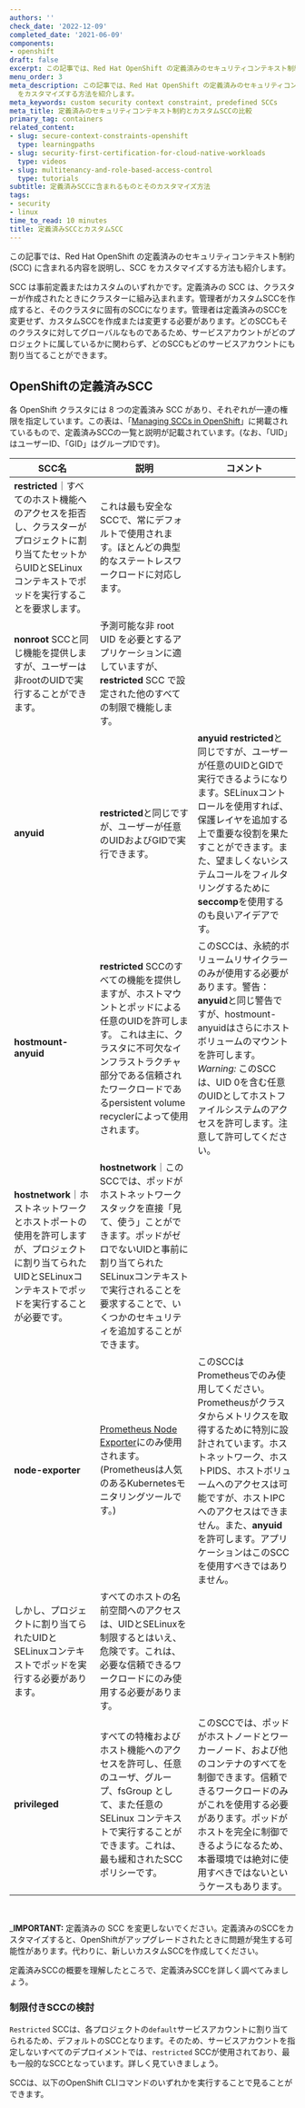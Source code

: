 ```yaml
---
authors: ''
check_date: '2022-12-09'
completed_date: '2021-06-09'
components:
- openshift
draft: false
excerpt: この記事では、Red Hat OpenShift の定義済みのセキュリティコンテキスト制約に含まれるものを説明し、さらに SCC をカスタマイズする方法を紹介します。
menu_order: 3
meta_description: この記事では、Red Hat OpenShift の定義済みのセキュリティコンテキスト制約に含まれるものを説明し、さらに SCC
  をカスタマイズする方法を紹介します。
meta_keywords: custom security context constraint, predefined SCCs
meta_title: 定義済みのセキュリティコンテキスト制約とカスタムSCCの比較
primary_tag: containers
related_content:
- slug: secure-context-constraints-openshift
  type: learningpaths
- slug: security-first-certification-for-cloud-native-workloads
  type: videos
- slug: multitenancy-and-role-based-access-control
  type: tutorials
subtitle: 定義済みSCCに含まれるものとそのカスタマイズ方法
tags:
- security
- linux
time_to_read: 10 minutes
title: 定義済みSCCとカスタムSCC
---
```


この記事では、Red Hat OpenShift の定義済みのセキュリティコンテキスト制約 (SCC) に含まれる内容を説明し、SCC をカスタマイズする方法も紹介します。

SCC は事前定義またはカスタムのいずれかです。定義済みの SCC は、クラスターが作成されたときにクラスターに組み込まれます。管理者がカスタムSCCを作成すると、そのクラスタに固有のSCCになります。管理者は定義済みのSCCを変更せず、カスタムSCCを作成または変更する必要があります。どのSCCもそのクラスタに対してグローバルなものであるため、サービスアカウントがどのプロジェクトに属しているかに関わらず、どのSCCもどのサービスアカウントにも割り当てることができます。

## OpenShiftの定義済みSCC

各 OpenShift クラスタには 8 つの定義済み SCC があり、それぞれが一連の権限を指定しています。この表は、「[Managing SCCs in OpenShift](https://www.openshift.com/blog/managing-sccs-in-openshift)」に掲載されているもので、定義済みSCCの一覧と説明が記載されています。(なお、「UID」はユーザーID、「GID」はグループIDです)。

| **SCC名** | **説明** | **コメント** |
|--------------|-----------------|--------------|
| **restricted**｜すべてのホスト機能へのアクセスを拒否し、クラスターがプロジェクトに割り当てたセットからUIDとSELinuxコンテキストでポッドを実行することを要求します。| これは最も安全なSCCで、常にデフォルトで使用されます。ほとんどの典型的なステートレスワークロードに対応します。|
| **nonroot** SCCと同じ機能を提供しますが、ユーザーは非rootのUIDで実行することができます。| 予測可能な非 root UID を必要とするアプリケーションに適していますが、 **restricted** SCC で設定された他のすべての制限で機能します。|
| **anyuid** | **restricted**と同じですが、ユーザーが任意のUIDおよびGIDで実行できます。| **anyuid** **restricted**と同じですが、ユーザーが任意のUIDとGIDで実行できるようになります。SELinuxコントロールを使用すれば、保護レイヤを追加する上で重要な役割を果たすことができます。また、望ましくないシステムコールをフィルタリングするために**seccomp**を使用するのも良いアイデアです。|
| **hostmount-anyuid** | **restricted** SCCのすべての機能を提供しますが、ホストマウントとポッドによる任意のUIDを許可します。  これは主に、クラスタに不可欠なインフラストラクチャ部分である信頼されたワークロードであるpersistent volume recyclerによって使用されます。| このSCCは、永続的ボリュームリサイクラーのみが使用する必要があります。警告：**anyuid**と同じ警告ですが、hostmount-anyuidはさらにホストボリュームのマウントを許可します。*Warning:* このSCCは、UID 0を含む任意のUIDとしてホストファイルシステムのアクセスを許可します。注意して許可してください。|
| **hostnetwork**｜ホストネットワークとホストポートの使用を許可しますが、プロジェクトに割り当てられたUIDとSELinuxコンテキストでポッドを実行することが必要です。| **hostnetwork**｜このSCCでは、ポッドがホストネットワークスタックを直接「見て、使う」ことができます。ポッドがゼロでないUIDと事前に割り当てられたSELinuxコンテキストで実行されることを要求することで、いくつかのセキュリティを追加することができます。|
| **node-exporter** | [Prometheus Node Exporter](https://prometheus.io/docs/guides/node-exporter/)にのみ使用されます。(Prometheusは人気のあるKubernetesモニタリングツールです。) | このSCCはPrometheusでのみ使用してください。Prometheusがクラスタからメトリクスを取得するために特別に設計されています。ホストネットワーク、ホストPIDS、ホストボリュームへのアクセスは可能ですが、ホストIPCへのアクセスはできません。また、**anyuid**を許可します。アプリケーションはこのSCCを使用すべきではありません。|
| しかし、プロジェクトに割り当てられたUIDとSELinuxコンテキストでポッドを実行する必要があります。| すべてのホストの名前空間へのアクセスは、UIDとSELinuxを制限するとはいえ、危険です。これは、必要な信頼できるワークロードにのみ使用する必要があります。|
| **privileged** | すべての特権およびホスト機能へのアクセスを許可し、任意のユーザ、グループ、fsGroup として、また任意の SELinux コンテキストで実行することができます。これは、最も緩和されたSCCポリシーです。| このSCCでは、ポッドがホストノードとワーカーノード、および他のコンテナのすべてを制御できます。信頼できるワークロードのみがこれを使用する必要があります。ポッドがホストを完全に制御できるようになるため、本番環境では絶対に使用すべきではないというケースもあります。|
<br>

_**IMPORTANT:** 定義済みの SCC を変更しないでください。定義済みのSCCをカスタマイズすると、OpenShiftがアップグレードされたときに問題が発生する可能性があります。代わりに、新しいカスタムSCCを作成してください。

定義済みSCCの概要を理解したところで、定義済みSCCを詳しく調べてみましょう。

### 制限付きSCCの検討

`Restricted` SCCは、各プロジェクトの`default`サービスアカウントに割り当てられるため、デフォルトのSCCとなります。そのため、サービスアカウントを指定しないすべてのデプロイメントでは、`restricted` SCCが使用されており、最も一般的なSCCとなっています。詳しく見ていきましょう。

SCCは、以下のOpenShift CLIコマンドのいずれかを実行することで見ることができます。